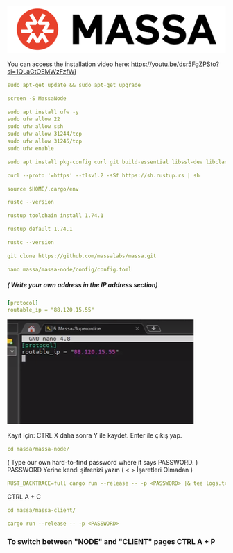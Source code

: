 ![](https://github.com/ErkanDERELI/MassaLabs_Node_Setup/blob/main/Massa_TransBG_Red_Black.png)


You can access the installation video here: https://youtu.be/dsr5FgZPSto?si=1QLaGtOEMWzFzfWj



```yaml
sudo apt-get update && sudo apt-get upgrade
```

```yaml
screen -S MassaNode
```


```yaml
sudo apt install ufw -y
sudo ufw allow 22
sudo ufw allow ssh
sudo ufw allow 31244/tcp
sudo ufw allow 31245/tcp 
sudo ufw enable 
```
```yaml
sudo apt install pkg-config curl git build-essential libssl-dev libclang-dev cmake
```

```yaml
curl --proto '=https' --tlsv1.2 -sSf https://sh.rustup.rs | sh
```

```yaml
source $HOME/.cargo/env
```

```yaml
rustc --version
```

```yaml
rustup toolchain install 1.74.1
```

```yaml
rustup default 1.74.1
```

```yaml
rustc --version
```

```yaml
git clone https://github.com/massalabs/massa.git
```

```yaml
nano massa/massa-node/config/config.toml
```
##### ( Write your own address in the IP address section)

```yaml
[protocol]
routable_ip = "88.120.15.55" 
```

![](https://github.com/ErkanDERELI/MassaLabs_Node_Setup/blob/main/set_ip.png)

Kayıt için: CTRL X   daha sonra Y ile kaydet. Enter ile çıkış yap.


```yaml
cd massa/massa-node/
```

( Type our own hard-to-find password where it says PASSWORD. ) PASSWORD Yerine kendi şifrenizi yazın ( < > İşaretleri   Olmadan )

```yaml
RUST_BACKTRACE=full cargo run --release -- -p <PASSWORD> |& tee logs.txt
```




CTRL A + C  

```yaml
cd massa/massa-client/
```

```yaml
cargo run --release -- -p <PASSWORD>
```

### To switch between "NODE" and "CLIENT" pages   CTRL A + P 


